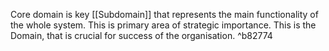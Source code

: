 Core domain is key [[Subdomain]] that represents the main functionality of the whole system. This is primary area of strategic importance. This is the Domain, that is crucial for success of the organisation. ^b82774